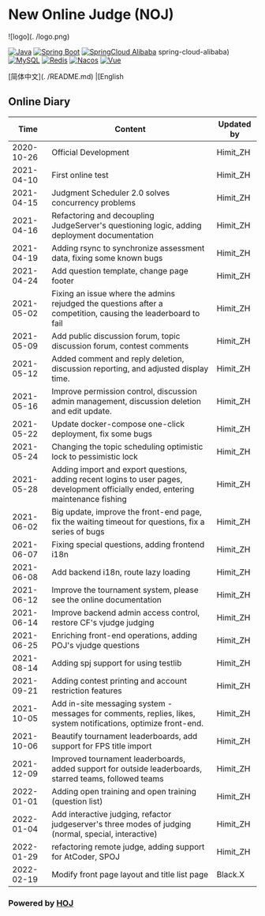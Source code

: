 # New Online Judge (NOJ)

![logo](. /logo.png)

[![Java](https://img.shields.io/badge/Java-1.8-informational)](http://openjdk.java.net/)
[![Spring Boot](https://img.shields.io/badge/Spring%20Boot-2.2.6.RELEASE-success)](https://spring.io/projects/spring-boot)
[![SpringCloud Alibaba](https://img.shields.io/badge/Spring%20Cloud%20Alibaba-2.2.1.RELEASE-success)](https://spring.io/projects/) spring-cloud-alibaba)
[![MySQL](https://img.shields.io/badge/MySQL-8.0.19-blue)](https://www.mysql.com/)
[![Redis](https://img.shields.io/badge/Redis-5.0.9-red)](https://redis.io/)
[![Nacos](https://img.shields.io/badge/Nacos-1.4.2-%23267DF7)](https://github.com/alibaba/nacos)
[![Vue](https://img.shields.io/badge/Vue-2.6.11-success)](https://cn.vuejs.org/)

[简体中文](. /README.md) |[English
  
## Online Diary

| Time | Content | Updated by
| ---------- | ---------------------------------------- | ----------- |
| 2020-10-26 | Official Development | Himit_ZH |
| 2021-04-10 | First online test | Himit_ZH |
| 2021-04-15 | Judgment Scheduler 2.0 solves concurrency problems | Himit_ZH |
| 2021-04-16 | Refactoring and decoupling JudgeServer's questioning logic, adding deployment documentation | Himit_ZH |
| 2021-04-19 | Adding rsync to synchronize assessment data, fixing some known bugs | Himit_ZH |
| 2021-04-24 | Add question template, change page footer | Himit_ZH |
| 2021-05-02 | Fixing an issue where the admins rejudged the questions after a competition, causing the leaderboard to fail | Himit_ZH |
| 2021-05-09 | Add public discussion forum, topic discussion forum, contest comments | Himit_ZH |
| 2021-05-12 | Added comment and reply deletion, discussion reporting, and adjusted display time.                   | Himit_ZH |
| 2021-05-16 | Improve permission control, discussion admin management, discussion deletion and edit update.                | Himit_ZH |
| 2021-05-22 | Update docker-compose one-click deployment, fix some bugs | Himit_ZH |
| 2021-05-24 | Changing the topic scheduling optimistic lock to pessimistic lock | Himit_ZH |
| 2021-05-28 | Adding import and export questions, adding recent logins to user pages, development officially ended, entering maintenance fishing | Himit_ZH |
| 2021-06-02 | Big update, improve the front-end page, fix the waiting timeout for questions, fix a series of bugs | Himit_ZH |
| 2021-06-07 | Fixing special questions, adding frontend i18n | Himit_ZH |
| 2021-06-08 | Add backend i18n, route lazy loading | Himit_ZH |
| 2021-06-12 | Improve the tournament system, please see the online documentation | Himit_ZH |
| 2021-06-14 | Improve backend admin access control, restore CF's vjudge judging | Himit_ZH |
| 2021-06-25 | Enriching front-end operations, adding POJ's vjudge questions | Himit_ZH |
| 2021-08-14 | Adding spj support for using testlib | Himit_ZH |
| 2021-09-21 | Adding contest printing and account restriction features | Himit_ZH |
| 2021-10-05 | Add in-site messaging system - messages for comments, replies, likes, system notifications, optimize front-end.         | Himit_ZH |
| 2021-10-06 | Beautify tournament leaderboards, add support for FPS title import | Himit_ZH |
| 2021-12-09 | Improved tournament leaderboards, added support for outside leaderboards, starred teams, followed teams | Himit_ZH |
| 2022-01-01 | Adding open training and open training (question list) | Himit_ZH |
| 2022-01-04 | Add interactive judging, refactor judgeserver's three modes of judging (normal, special, interactive) | Himit_ZH |
| 2022-01-29 | refactoring remote judge, adding support for AtCoder, SPOJ | Himit_ZH |
| 2022-02-19 | Modify front page layout and title list page | Black.X |

### Powered by [HOJ](https://github.com/HimitZH/HOJ)
